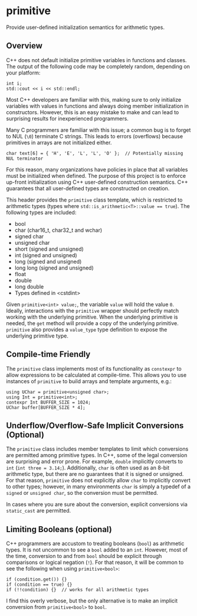 # primitive
Provide user-defined initialization semantics for arithmetic types.

## Overview
C++ does not default initialize primitive variables in functions and classes. The output of the following code may be completely random, depending on your platform:

    int i;
    std::cout << i << std::endl;
    
Most C++ developers are familiar with this, making sure to only initialize variables with values in functions and always doing member initialization in constructors. However, this is an easy mistake to make and can lead to surprising results for inexperienced programmers.

Many C programmers are familiar with this issue; a common bug is to forget to NUL (`\0`) terminate C strings. This leads to errors (overflows) because primitives in arrays are not initialized either.

    char text[6] = { 'H', 'E', 'L', 'L', 'O' };  // Potentially missing NUL terminator
    
For this reason, many organizations have policies in place that all variables must be initialized when defined. The purpose of this project is to enforce up-front initialization using C++ user-defined construction semantics. C++ guarantees that all user-defined types are constructed on creation.

This header provides the `primitive` class template, which is restricted to arithmetic types (types where `std::is_arithmetic<T>::value == true`). The following types are included:

* bool
* char (char16_t, char32_t and wchar) 
* signed char
* unsigned char
* short (signed and unsigned)
* int (signed and unsigned)
* long (signed and unsigned)
* long long (signed and unsigned)
* float
* double
* long double
* Types defined in &lt;cstdint&gt;

Given `primitive<int> value;`, the variable `value` will hold the value `0`. Ideally, interactions with the `primitive` wrapper should perfectly match working with the underlying primitive. When the underlying primitive is needed, the `get` method will provide a copy of the underlying primitive. `primitive` also provides a `value_type` type definition to expose the underlying primitive type.

## Compile-time Friendly
The `primitive` class implements most of its functionality as `constexpr` to allow expressions to be calculated at compile-time. This allows you to use instances of `primitive` to build arrays and template arguments, e.g.:

    using UChar = primitive<unsigned char>;
    using Int = primitive<int>;
    contexpr Int BUFFER_SIZE = 1024; 
    UChar buffer[BUFFER_SIZE * 4];
    
## Underflow/Overflow-Safe Implicit Conversions (Optional)
The `primitive` class includes member templates to limit which conversions are permitted among primitive types. In C++, some of the legal conversion are surprising and error prone. For example, `double` implicitly converts to `int` (`int three = 3.14;`). Additionally, `char` is often used as an 8-bit arithmetic type, but there are no guarantees that it is signed or unsigned. For that reason, `primitive` does not explicitly allow `char` to implicitly convert to other types; however, in many environments `char` is simply a typedef of a `signed` or `unsigned char`, so the conversion must be permitted.

In cases where you are sure about the conversion, explicit conversions via `static_cast` are permitted.

## Limiting Booleans (optional)
C++ programmers are accustom to treating booleans (`bool`) as arithmetic types. It is not uncommon to see a `bool` added to an `int`. However, most of the time, conversion to and from `bool` should be explicit through comparisons or logical negation (`!`). For that reason, it will be common to see the following when using `primitive<bool>`:

    if (condition.get()) {}
    if (condition == true) {}
    if (!!condition) {}  // works for all arithmetic types
    
I find this overly verbose, but the only alternative is to make an implicit conversion from `primitive<bool>` to `bool`. 